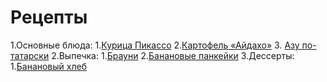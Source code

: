 # Рецепты

1.Основные блюда:
	1.[Курица Пикассо](chicken.md)
	2.[Картофель «Айдахо»](potato.md)
	3. [Азу по-татарски](azu.md)
2.Выпечка:
	1.[Брауни](brownie.md)
	2.[Банановые панкейки](pancake.md)
3.Дессерты:
	1.[Банановый хлеб](bread.md)





